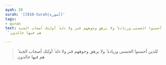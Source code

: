 ```yaml
---
ayah: 26
surah: '[[010-Surah|سورة]]'
tags:
- quran
text: للذين أحسنوا الحسنى وزيادة ۖ ولا يرهق وجوههم قتر ولا ذلة ۚ أولئك أصحاب الجنة
  ۖ هم فيها خالدون

---
```

> للذين أحسنوا الحسنى وزيادة ۖ ولا يرهق وجوههم قتر ولا ذلة ۚ أولئك أصحاب الجنة ۖ هم فيها خالدون
